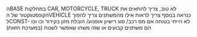 הBASE במחלקות CAR, MOTORCYCLE, TRUCK לא טוב, צריך להתאים את הקונסטגקטור של הVEHICLE כנראה
בנוסף צריך לראות אילו מהמשתנים צריך להפוך לCONST- לא הייתי בטוחה אם מס רכב/ סוג רישיון אופנוע/ הובלת מזון בקירור וכו וכו הם משתנים קבועים או שזה משהו שאפשר לשנות (במערכת הזאת)
